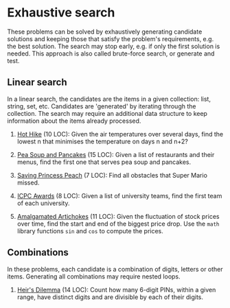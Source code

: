 # Exhaustive search

These problems can be solved by exhaustively generating candidate solutions and
keeping those that satisfy the problem's requirements, e.g. the best solution.
The search may stop early, e.g. if only the first solution is needed.
This approach is also called brute-force search, or generate and test.

## Linear search

In a linear search, the candidates are the items in a given collection:
list, string, set, etc.
Candidates are 'generated' by iterating through the collection.
The search may require an additional data structure to
keep information about the items already processed.

1. [Hot Hike](https://open.kattis.com/problems/hothike) (10 LOC):
   Given the air temperatures over several days,
   find the lowest n that minimises the temperature on days n and n+2?

1. [Pea Soup and Pancakes](https://open.kattis.com/problems/peasoup) (15 LOC):
   Given a list of restaurants and their menus,
   find the first one that serves pea soup and pancakes.

1. [Saving Princess Peach](https://open.kattis.com/problems/princesspeach)
   (7 LOC): Find all obstacles that Super Mario missed.

1. [ICPC Awards](https://open.kattis.com/problems/icpcawards) (8 LOC):
   Given a list of university teams, find the first team of each university.

1. [Amalgamated Artichokes](https://open.kattis.com/problems/artichoke)
   (11 LOC): Given the fluctuation of stock prices over time,
   find the start and end of the biggest price drop.
   Use the `math` library functions `sin` and `cos` to compute the prices.

## Combinations

In these problems, each candidate is a combination of digits, letters or
other items. Generating all combinations may require nested loops.

1. [Heir's Dilemma](https://open.kattis.com/problems/heirsdilemma) (14 LOC):
   Count how many 6-digit PINs, within a given range, have distinct digits and
   are divisible by each of their digits.
